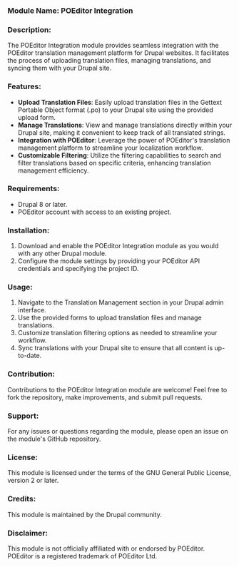 ### Module Name: POEditor Integration

### Description:
The POEditor Integration module provides seamless integration with the POEditor translation management platform for Drupal websites. It facilitates the process of uploading translation files, managing translations, and syncing them with your Drupal site.

### Features:
- **Upload Translation Files**: Easily upload translation files in the Gettext Portable Object format (.po) to your Drupal site using the provided upload form.
- **Manage Translations**: View and manage translations directly within your Drupal site, making it convenient to keep track of all translated strings.
- **Integration with POEditor**: Leverage the power of POEditor's translation management platform to streamline your localization workflow.
- **Customizable Filtering**: Utilize the filtering capabilities to search and filter translations based on specific criteria, enhancing translation management efficiency.

### Requirements:
- Drupal 8 or later.
- POEditor account with access to an existing project.

### Installation:
1. Download and enable the POEditor Integration module as you would with any other Drupal module.
2. Configure the module settings by providing your POEditor API credentials and specifying the project ID.

### Usage:
1. Navigate to the Translation Management section in your Drupal admin interface.
2. Use the provided forms to upload translation files and manage translations.
3. Customize translation filtering options as needed to streamline your workflow.
4. Sync translations with your Drupal site to ensure that all content is up-to-date.

### Contribution:
Contributions to the POEditor Integration module are welcome! Feel free to fork the repository, make improvements, and submit pull requests.

### Support:
For any issues or questions regarding the module, please open an issue on the module's GitHub repository.

### License:
This module is licensed under the terms of the GNU General Public License, version 2 or later.

### Credits:
This module is maintained by the Drupal community.

### Disclaimer:
This module is not officially affiliated with or endorsed by POEditor. POEditor is a registered trademark of POEditor Ltd.
